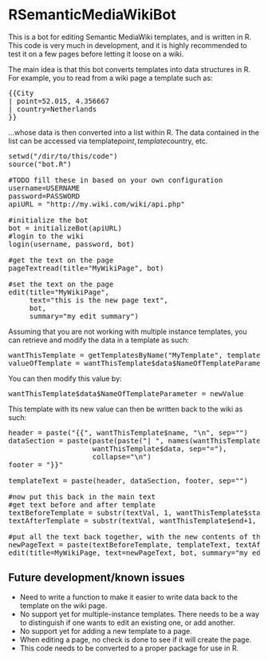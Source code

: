 RSemanticMediaWikiBot
=====================
This is a bot for editing Semantic MediaWiki templates, and is written in R.  This code is very much in development, and it is highly recommended to test it on a few pages before letting it loose on a wiki.

The main idea is that this bot converts templates into data structures in R.  For example, you to read from a wiki page a template such as:
<pre>
{{City
| point=52.015, 4.356667
| country=Netherlands
}}
</pre>

...whose data is then converted into a list within R.  The data contained in the list can be accessed via template$point, template$country, etc.

<pre>
setwd("/dir/to/this/code")
source("bot.R") 

#TODO fill these in based on your own configuration
username=USERNAME
password=PASSWORD
apiURL = "http://my.wiki.com/wiki/api.php"

#initialize the bot
bot = initializeBot(apiURL)
#login to the wiki
login(username, password, bot)

#get the text on the page
pageTextread(title="MyWikiPage", bot)

#set the text on the page
edit(title="MyWikiPage", 
     text="this is the new page text", 
     bot, 
     summary="my edit summary")
</pre>


Assuming that you are not working with multiple instance templates, you can retrieve and modify the data in a template as such:

<pre>
wantThisTemplate = getTemplatesByName("MyTemplate", templateInfo)[[1]]
valueOfTemplate = wantThisTemplate$data$NameOfTemplateParameter
</pre>

You can then modify this value by:
<pre>
wantThisTemplate$data$NameOfTemplateParameter = newValue
</pre>

This template with its new value can then be written back to the wiki as such:

<pre>
header = paste("{{", wantThisTemplate$name, "\n", sep="")
dataSection = paste(paste(paste("| ", names(wantThisTemplate$data), sep=""), 
                    wantThisTemplate$data, sep="="), 
                    collapse="\n")
footer = "}}"

templateText = paste(header, dataSection, footer, sep="")
  
#now put this back in the main text  
#get text before and after template
textBeforeTemplate = substr(textVal, 1, wantThisTemplate$start-1)
textAfterTemplate = substr(textVal, wantThisTemplate$end+1, 1000000L)
  
#put all the text back together, with the new contents of the template
newPageText = paste(textBeforeTemplate, templateText, textAfterTemplate, sep="")
edit(title=MyWikiPage, text=newPageText, bot, summary="my edit summary")
</pre>

<h2>Future development/known issues</h2>
<ul>
<li>Need to write a function to make it easier to write data back to the template on the wiki page.
<li>No support yet for multiple-instance templates.  There needs to be a way to distinguish if one wants to edit an existing one, or add another.
<li>No support yet for adding a new template to a page.
<li>When editing a page, no check is done to see if it will create the page.
<li>This code needs to be converted to a proper package for use in R.
</ul>